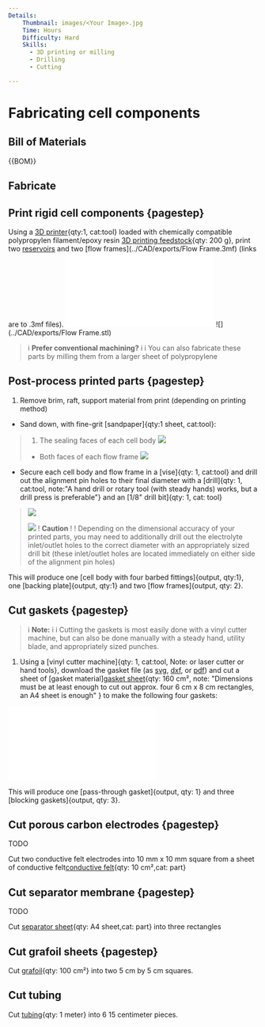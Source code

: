 ```yaml
---
Details:
    Thumbnail: images/<Your Image>.jpg
    Time: Hours
    Difficulty: Hard
    Skills:
      - 3D printing or milling
      - Drilling
      - Cutting

---
```

<!-- There should be only one Header per page. You do not need to use all the keys -->
# Fabricating cell components
## Bill of Materials


{{BOM}}

## Fabricate

## Print rigid cell components  {pagestep}

Using a [3D printer](3D_printer.md){qty:1, cat:tool} loaded with chemically compatible polypropylen filament/epoxy resin [3D printing feedstock](3D_printing_feedstock.md){qty: 200 g}, print two [reservoirs](../CAD/exports/Reservoir.3mf) and two [flow frames](../CAD/exports/Flow Frame.3mf) (links are to .3mf files).
![](../CAD/exports/Reservoir.stl)
![](../CAD/exports/Flow Frame.stl)

>i **Prefer conventional machining?**
>i 
>i You can also fabricate these parts by milling them from a larger sheet of polypropylene

## Post-process printed parts  {pagestep}
1. Remove brim, raft, support material from print (depending on printing method)
* Sand down, with fine-grit [sandpaper]{qty:1 sheet, cat:tool}:
> 1. The sealing faces of each cell body
> ![](images/cell_body.png)
> * Both faces of each flow frame
> ![](images/flow_frame.png)
* Secure each cell body and flow frame in a [vise]{qty: 1, cat:tool} and drill out the alignment pin holes to their final diameter with a [drill]{qty: 1, cat:tool, note:"A hand drill or rotary tool (with steady hands) works, but a drill press is preferable"} and an [1/8" drill bit]{qty: 1, cat: tool}
> ![](images/cell_body_alignment_pins.png)
> 
> ![](images/flow_frame_alignment_pins.png)
>! **Caution**
>! 
>! Depending on the dimensional accuracy of your printed parts, you may need to additionally drill out the electrolyte inlet/outlet holes to the correct diameter with an appropriately sized drill bit (these inlet/outlet holes are located immediately on either side of the alignment pin holes)



This will produce one [cell body with four barbed fittings]{output, qty:1}, one [backing plate]{output, qty:1} and two [flow frames]{output, qty: 2}.

## Cut gaskets {pagestep}

>i **Note:**
>i
>i Cutting the gaskets is most easily done with a vinyl cutter machine, but can also be done manually with a steady hand, utility blade, and appropriately sized punches.

1. Using a [vinyl cutter machine]{qty: 1, cat:tool, Note: or laser cutter or hand tools}, download the gasket file (as [svg](../CAD/exports/all_gaskets.svg), [dxf](../CAD/exports/all_gaskets.dxf), or [pdf](../CAD/exports/all_gaskets_A4.pdf)) and cut a sheet of [gasket material][gasket sheet](gaskets.md){qty: 160 cm², note: "Dimensions must be at least enough to cut out approx. four 6 cm x 8 cm rectangles, an A4 sheet is enough" } to make the following four gaskets:

![pass-through gasket](../CAD/exports/all_gaskets_A4.pdf)



 This will produce one [pass-through gasket]{output, qty: 1} and three [blocking gaskets]{output, qty: 3}.

## Cut porous carbon electrodes {pagestep}

TODO

Cut two conductive felt electrodes into 10 mm x 10 mm square from a sheet of conductive felt[conductive felt](conductive_felt.md){qty: 10 cm²,cat: part}
## Cut separator membrane {pagestep}

TODO

Cut [separator sheet](separator_sheet.md){qty: A4 sheet,cat: part} into three rectangles

## Cut grafoil sheets {pagestep}

Cut [grafoil](grafoil.md){qty: 100 cm²} into two 5 cm by 5 cm squares.

## Cut tubing

Cut [tubing](tubing.md){qty: 1 meter} into 6 15 centimeter pieces.

